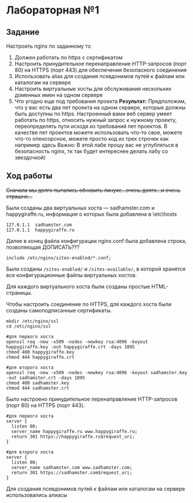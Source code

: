 # Лабораторная №1

## Задание

Настроить nginx по заданному тз:
  1. Должен работать по https c сертификатом
  2. Настроить принудительное перенаправление HTTP-запросов (порт 80) на HTTPS (порт 443) для обеспечения безопасного соединения
  3. Использовать alias для создания псевдонимов путей к файлам или каталогам на сервере
  4. Настроить виртуальные хосты для обслуживания нескольких доменных имен на одном сервере
  5. Что угодно еще под требования проекта
**Результат:** Предположим, что у вас есть два пет проекта на одном сервере, которые должны быть доступны по https. Настроенный вами веб сервер умеет работать по https, относить нужный запрос к нужному проекту, переопределять пути исходя из требований пет проектов.
В качестве пет проектов можете использовать что-то свое, можете что-то опенсорсное, можете просто код из трех строчек как например здесь
Важно: В этой лабе прошу вас не углубляться в безопасность nginx, тк так будет интереснее делать лабу со звездочкой)

## Ход работы

~~Сначала мы долго пытались обновить линукс...очень долго...и очень страшно...~~

Были созданы два виртуальных хоста — sadhamster.com и happygiraffe.ru, информация о которых была добавлена в \etc\hosts
```
127.0.1.1  sadhamster.com
127.0.1.1  happygiraffe.ru
```

Далее в конец файла конфигурации nginx.conf была добавлена строка, позволяющая ДОПИСАТЬ???
```
include /etc/nginx/sites-enabled/*.conf;
```

Были созданы ```/sites-enabled/``` и ```/sites-available/```, в которой хранятся все конфигурационные файлы виртуальных хостов.

Для каждого виртуального хоста были созданы простые HTML-страницы.

Чтобы настроить соединение по HTTPS, для каждого хоста были созданы самоподписанные сертификаты.
```
mkdir /etc/nginx/ssl
cd /etc/nginx/ssl

#для первого хоста
openssl req -new -x509 -nodes -newkey rsa:4096 -keyout happygiraffe.key -out happygiraffe.crt -days 1095
chmod 400 happygiraffe.key
chmod 444 happygiraffe.crt

#для второго хоста
openssl req -new -x509 -nodes -newkey rsa:4096 -keyout sadhamster.key -out sadhamster.crt -days 1095
chmod 400 sadhamster.key
chmod 444 sadhamster.crt
```

Было настроено принудительное перенаправление HTTP-запросов (порт 80) на HTTPS (порт 443).

```
#для первого хоста
server {
  listen 80;
  server_name happygiraffe.ru www.happygiraffe.ru;
  return 301 https://happygiraffe.ru$request_uri;
}

#для второго хоста
server {
  listen 80;
  server_name sadhamster.com www.sadhamster.com;
  return 301 https://sadhamster.com$request_uri;
}
```

Для создания псевдонимов путей к файлам или каталогам на сервере использовались алиасы


